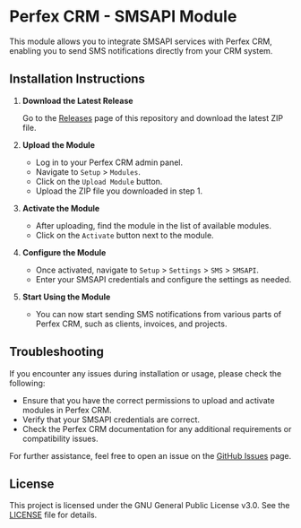 # Perfex CRM - SMSAPI Module

This module allows you to integrate SMSAPI services with Perfex CRM, enabling you to send SMS notifications directly from your CRM system.

## Installation Instructions

1. **Download the Latest Release**

   Go to the [Releases](https://github.com/isc0de/Perfex-CRM-module-smsapi/releases) page of this repository and download the latest ZIP file.

2. **Upload the Module**

   - Log in to your Perfex CRM admin panel.
   - Navigate to `Setup` > `Modules`.
   - Click on the `Upload Module` button.
   - Upload the ZIP file you downloaded in step 1.

3. **Activate the Module**

   - After uploading, find the module in the list of available modules.
   - Click on the `Activate` button next to the module.

4. **Configure the Module**

   - Once activated, navigate to `Setup` > `Settings` > `SMS` > `SMSAPI`.
   - Enter your SMSAPI credentials and configure the settings as needed.

5. **Start Using the Module**

   - You can now start sending SMS notifications from various parts of Perfex CRM, such as clients, invoices, and projects.

## Troubleshooting

If you encounter any issues during installation or usage, please check the following:

- Ensure that you have the correct permissions to upload and activate modules in Perfex CRM.
- Verify that your SMSAPI credentials are correct.
- Check the Perfex CRM documentation for any additional requirements or compatibility issues.

For further assistance, feel free to open an issue on the [GitHub Issues](https://github.com/isc0de/Perfex-CRM-module-smsapi/issues) page.

## License

This project is licensed under the GNU General Public License v3.0. See the [LICENSE](LICENSE) file for details.

